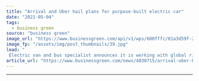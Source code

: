 ```yaml
---
title: "Arrival and Uber hail plans for purpose-built electric car"
date: "2021-05-04"
tags: 
  - business green
source: "business green"
image_url: "https://www.businessgreen.com/api/v1/wps/600fffc/01a3d59f-2b97-408a-90d5-7a4ec873ca9e/2/Arrival-Uber-Teaser-185x114.jpg"
image_fp: "/assets/img/post_thumbnails/39.jpg"
lead: "
 Electric van and bus specialist announces it is working with global ride-hailing giant to develop affordable electric vehicle for taxi fleets ..."
article_url: "https://www.businessgreen.com/news/4030715/arrival-uber-hail-plans-purpose-built-electric-car"
---
```


---
